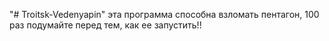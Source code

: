 "# Troitsk-Vedenyapin" 
эта программа способна взломать пентагон, 100 раз подумайте перед тем, как ее запустить!!
